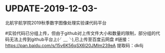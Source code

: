 # UPDATE-2019-12-03-
北航宇航学院2019秋季数字图像处理实验课代码平台

#实验代码已分组上传，但由于github对上传文件大小和数量的限制，部分组的代码无法上传到github平台上(╯﹏╰),已上传至百度云网盘
#链接：https://pan.baidu.com/s/15v6K56qSX6l20JMlm239eA 提取码：dk6j
